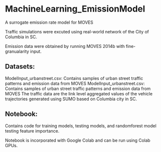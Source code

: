 # MachineLearning_EmissionModel
A surrogate emission rate model for MOVES

Traffic simulations were excuted using real-world network of the City of Columbia in SC.

Emission data were obtained by running MOVES 2014b with fine-granualarity input.
## Datasets:
ModelInput_urbanstreet.csv: Contains samples of urban street traffic patterns and emission data from MOVES
ModelInput_urbanstreet.csv: Contains samples of urban street traffic patterns and emission data from MOVES
The traffic data are the link level aggregated values of the vehicle trajectories generated using SUMO based on Columbia city in SC.

## Notebook:
Contains code for training models, testing models, and randomforest model testing feature importance.

Notebook is incorporated with Google Colab and can be run using Colab GPUs.
